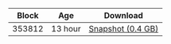 |     Block   |     Age     |   Download  |
| ----------- | ----------- | ----------- |
|   353812   |  13 hour | [Snapshot (0.4 GB)](https://s3.eu-central-1.amazonaws.com/w3coins.io/snapshots/lava-testnet/lava_snapsot_latest.tar.lz4)  |
